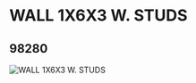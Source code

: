 # WALL 1X6X3 W. STUDS
## 98280
![WALL 1X6X3 W. STUDS](https://lc-www-live-s.legocdn.com/media/bricks/5/2/4648114.jpg)